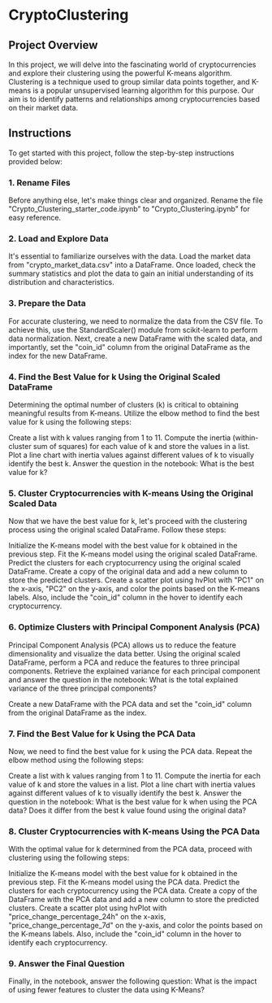 # CryptoClustering

## Project Overview
In this project, we will delve into the fascinating world of cryptocurrencies and explore their clustering using the powerful K-means algorithm. Clustering is a technique used to group similar data points together, and K-means is a popular unsupervised learning algorithm for this purpose. Our aim is to identify patterns and relationships among cryptocurrencies based on their market data.

## Instructions
To get started with this project, follow the step-by-step instructions provided below:

### 1. Rename Files
Before anything else, let's make things clear and organized. Rename the file "Crypto_Clustering_starter_code.ipynb" to "Crypto_Clustering.ipynb" for easy reference.

### 2. Load and Explore Data
It's essential to familiarize ourselves with the data. Load the market data from "crypto_market_data.csv" into a DataFrame. Once loaded, check the summary statistics and plot the data to gain an initial understanding of its distribution and characteristics.

### 3. Prepare the Data
For accurate clustering, we need to normalize the data from the CSV file. To achieve this, use the StandardScaler() module from scikit-learn to perform data normalization. Next, create a new DataFrame with the scaled data, and importantly, set the "coin_id" column from the original DataFrame as the index for the new DataFrame.

### 4. Find the Best Value for k Using the Original Scaled DataFrame
Determining the optimal number of clusters (k) is critical to obtaining meaningful results from K-means. Utilize the elbow method to find the best value for k using the following steps:

Create a list with k values ranging from 1 to 11.
Compute the inertia (within-cluster sum of squares) for each value of k and store the values in a list.
Plot a line chart with inertia values against different values of k to visually identify the best k.
Answer the question in the notebook: What is the best value for k?

### 5. Cluster Cryptocurrencies with K-means Using the Original Scaled Data
Now that we have the best value for k, let's proceed with the clustering process using the original scaled DataFrame. Follow these steps:

Initialize the K-means model with the best value for k obtained in the previous step.
Fit the K-means model using the original scaled DataFrame.
Predict the clusters for each cryptocurrency using the original scaled DataFrame.
Create a copy of the original data and add a new column to store the predicted clusters.
Create a scatter plot using hvPlot with "PC1" on the x-axis, "PC2" on the y-axis, and color the points based on the K-means labels. Also, include the "coin_id" column in the hover to identify each cryptocurrency.

### 6. Optimize Clusters with Principal Component Analysis (PCA)
Principal Component Analysis (PCA) allows us to reduce the feature dimensionality and visualize the data better. Using the original scaled DataFrame, perform a PCA and reduce the features to three principal components. Retrieve the explained variance for each principal component and answer the question in the notebook: What is the total explained variance of the three principal components?

Create a new DataFrame with the PCA data and set the "coin_id" column from the original DataFrame as the index.

### 7. Find the Best Value for k Using the PCA Data
Now, we need to find the best value for k using the PCA data. Repeat the elbow method using the following steps:

Create a list with k values ranging from 1 to 11.
Compute the inertia for each value of k and store the values in a list.
Plot a line chart with inertia values against different values of k to visually identify the best k.
Answer the question in the notebook: What is the best value for k when using the PCA data? Does it differ from the best k value found using the original data?

### 8. Cluster Cryptocurrencies with K-means Using the PCA Data
With the optimal value for k determined from the PCA data, proceed with clustering using the following steps:

Initialize the K-means model with the best value for k obtained in the previous step.
Fit the K-means model using the PCA data.
Predict the clusters for each cryptocurrency using the PCA data.
Create a copy of the DataFrame with the PCA data and add a new column to store the predicted clusters.
Create a scatter plot using hvPlot with "price_change_percentage_24h" on the x-axis, "price_change_percentage_7d" on the y-axis, and color the points based on the K-means labels. Also, include the "coin_id" column in the hover to identify each cryptocurrency.

### 9. Answer the Final Question
Finally, in the notebook, answer the following question: What is the impact of using fewer features to cluster the data using K-Means?
